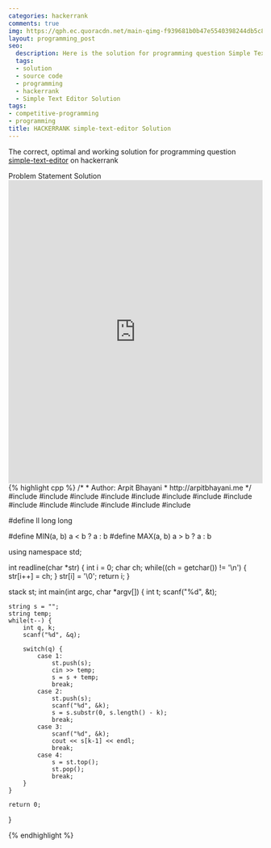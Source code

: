 ```yaml
---
categories: hackerrank
comments: true
img: https://qph.ec.quoracdn.net/main-qimg-f939681b0b47e5540398244db5c8966f?convert_to_webp=true
layout: programming_post
seo:
  description: Here is the solution for programming question Simple Text Editor on hackerrank
  tags:
  - solution
  - source code
  - programming
  - hackerrank
  - Simple Text Editor Solution
tags:
- competitive-programming
- programming
title: HACKERRANK simple-text-editor Solution
---
```

The correct, optimal and working solution for programming question [simple-text-editor](https://www.hackerrank.com/challenges/simple-text-editor) on hackerrank

<div class="ui secondary pointing large menu">
  <a class="grey item" data-tab="problem-statement">
    Problem Statement
  </a>
  <a class="active item grey" data-tab="solution">
    Solution
  </a>
</div>
<div class="ui bottom attached tab" data-tab="problem-statement">
    <iframe src="https://www.hackerrank.com/challenges/simple-text-editor" width="100%" height="600px" style="overflow: scroll; border: none;"></iframe>
</div>
<div class="ui bottom attached active tab" data-tab="solution">
{% highlight cpp %}
/*
 *  Author: Arpit Bhayani
 *  http://arpitbhayani.me
 */
#include <cmath>
#include <cstdio>
#include <cstdlib>
#include <climits>
#include <deque>
#include <iostream>
#include <list>
#include <limits>
#include <map>
#include <queue>
#include <set>
#include <stack>
#include <vector>
#include <string.h>

#define ll long long

#define MIN(a, b) a < b ? a : b
#define MAX(a, b) a > b ? a : b

using namespace std;

int readline(char *str) {
    int i = 0;
    char ch;
    while((ch = getchar()) != '\n') {
        str[i++] = ch;
    }
    str[i] = '\0';
    return i;
}

stack<string> st;
int main(int argc, char *argv[]) {
    int t;
    scanf("%d", &t);

    string s = "";
    string temp;
    while(t--) {
        int q, k;
        scanf("%d", &q);

        switch(q) {
            case 1:
                st.push(s);
                cin >> temp;
                s = s + temp;
                break;
            case 2:
                st.push(s);
                scanf("%d", &k);
                s = s.substr(0, s.length() - k);
                break;
            case 3:
                scanf("%d", &k);
                cout << s[k-1] << endl;
                break;
            case 4:
                s = st.top();
                st.pop();
                break;
        }
    }

    return 0;
}

{% endhighlight %}
</div>
